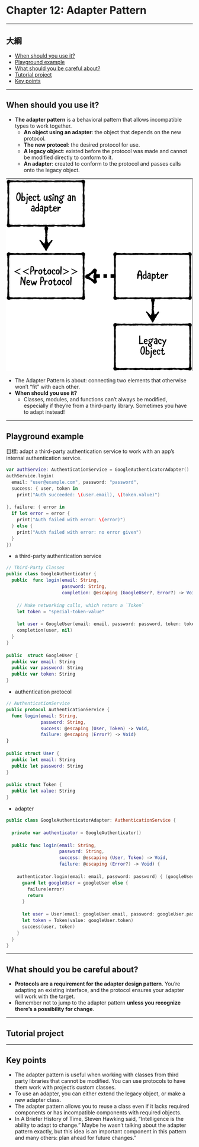 # Chapter 12: Adapter Pattern

------

## 大綱

- [When should you use it?](#1)
- [Playground example](#2)
- [What should you be careful about?](#3)
- [Tutorial project](#4)
- [Key points](#5)

------

<h2 id="1">When should you use it?</h2>

- **The adapter pattern** is a behavioral pattern that allows incompatible types to work together.
  - **An object using an adapter**: the object that depends on the new protocol.
  - **The new protocol**:  the desired protocol for use.
  - **A legacy object**:  existed before the protocol was made and cannot be modified directly to conform to it.
  - **An adapter**: created to conform to the protocol and passes calls onto the legacy object.

![](../.gitbook/assets/30.png)

- The Adapter Pattern is about: connecting two elements that otherwise won’t “fit” with each other.
- **When should you use it?**
  - Classes, modules, and functions can’t always be modified, especially if they’re from a third-party library. Sometimes you have to adapt instead!


------

<h2 id="2">Playground example</h2>

目標: adapt a third-party authentication service to work with an app’s internal authentication service.

```Swift
var authService: AuthenticationService = GoogleAuthenticatorAdapter()
authService.login(
  email: "user@example.com", password: "password",
  success: { user, token in
    print("Auth succeeded: \(user.email), \(token.value)")
   
}, failure: { error in
  if let error = error {
    print("Auth failed with error: \(error)")
  } else {
    print("Auth failed with error: no error given")
  }
})
```



- a third-party authentication service

```Swift
// Third-Party Classes
public class GoogleAuthenticator {
  public  func login(email: String,
                     password: String,
                     completion: @escaping (GoogleUser?, Error?) -> Void) {
    
    // Make networking calls, which return a `Token`
    let token = "special-token-value"
    
    let user = GoogleUser(email: email, password: password, token: token)
    completion(user, nil)
  }
}

public  struct GoogleUser {
  public var email: String
  public var password: String
  public var token: String
}
```

- authentication protocol

```swift
// AuthenticationService
public protocol AuthenticationService {
  func login(email: String,
             password: String,
             success: @escaping (User, Token) -> Void,
             failure: @escaping (Error?) -> Void)
}

public struct User {
  public let email: String
  public let password: String
}

public struct Token {
  public let value: String
}
```

- adapter

```Swift
public class GoogleAuthenticatorAdapter: AuthenticationService {
  
  private var authenticator = GoogleAuthenticator()
  
  public func login(email: String,
                    password: String,
                    success: @escaping (User, Token) -> Void,
                    failure: @escaping (Error?) -> Void) {
    
    authenticator.login(email: email, password: password) { (googleUser, error) in
      guard let googleUser = googleUser else {
        failure(error)
        return
      }
      
      let user = User(email: googleUser.email, password: googleUser.password)
      let token = Token(value: googleUser.token)
      success(user, token)
    }
  }
}
```



------

<h2 id="3">What should you be careful about?</h2>

- **Protocols are a requirement for the adapter design pattern**. You’re adapting an existing interface, and the protocol ensures your adapter will work with the target.
- Remember not to jump to the adapter pattern **unless you recognize there’s a possibility for change**.

------

<h2 id="4">Tutorial project</h2>



------

<h2 id="5">Key points</h2>

- The adapter pattern is useful when working with classes from third party libraries that cannot be modified. You can use protocols to have them work with project’s custom classes.
- To use an adapter, you can either extend the legacy object, or make a new adapter class.
- The adapter pattern allows you to reuse a class even if it lacks required components or has incompatible components with required objects.
- In A Briefer History of Time, Steven Hawking said, “Intelligence is the ability to adapt to change.” Maybe he wasn’t talking about the adapter pattern exactly, but this idea is an important component in this pattern and many others: plan ahead for future changes.”